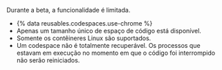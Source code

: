 Durante a beta, a funcionalidade é limitada.
- {% data reusables.codespaces.use-chrome %}
- Apenas um tamanho único de espaço de código está disponível.
- Somente os contêineres Linux são suportados.
- Um codespace não é totalmente recuperável. Os processos que estavam em execução no momento em que o código foi interrompido não serão reiniciados.
